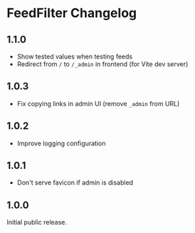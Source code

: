 # FeedFilter Changelog

## 1.1.0

* Show tested values when testing feeds
* Redirect from `/` to `/_admin` in frontend (for Vite dev server)

## 1.0.3

* Fix copying links in admin UI (remove `_admin` from URL)

## 1.0.2

* Improve logging configuration

## 1.0.1

* Don't serve favicon if admin is disabled

## 1.0.0

Initial public release.
